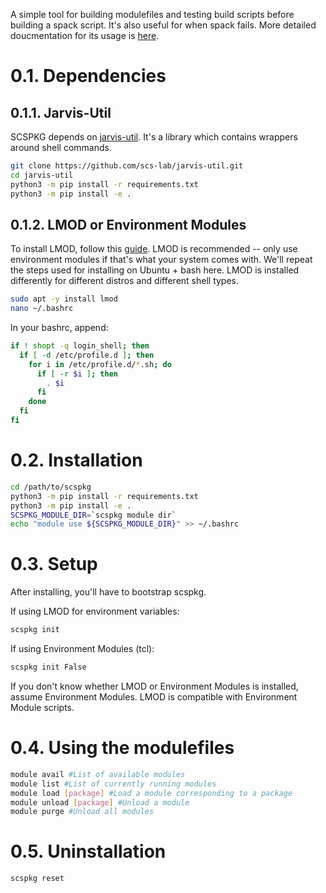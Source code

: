 A simple tool for building modulefiles and testing build scripts before building 
a spack script. It's also useful for when spack fails. 
More detailed doucmentation for its usage is [here](https://github.com/scs-lab/scspkg/wiki).

# 0.1. Dependencies

## 0.1.1. Jarvis-Util
SCSPKG depends on [jarvis-util](https://github.com/scs-lab/jarvis-util).
It's a library which contains wrappers around shell commands.

```bash
git clone https://github.com/scs-lab/jarvis-util.git
cd jarvis-util
python3 -m pip install -r requirements.txt
python3 -m pip install -e .
```

## 0.1.2. LMOD or Environment Modules

To install LMOD, follow this [guide](https://lmod.readthedocs.io/en/latest/030_installing.html).
LMOD is recommended -- only use environment modules if that's what your system
comes with. We'll repeat the steps used for installing on Ubuntu + bash here.
LMOD is installed differently for different distros and different shell types.

```bash
sudo apt -y install lmod
nano ~/.bashrc
```

In your bashrc, append:
```bash
if ! shopt -q login_shell; then
  if [ -d /etc/profile.d ]; then
    for i in /etc/profile.d/*.sh; do
      if [ -r $i ]; then
        . $i
      fi
    done
  fi
fi
```

# 0.2. Installation

```bash
cd /path/to/scspkg
python3 -m pip install -r requirements.txt
python3 -m pip install -e .
SCSPKG_MODULE_DIR=`scspkg module dir`
echo "module use ${SCSPKG_MODULE_DIR}" >> ~/.bashrc
```

# 0.3. Setup

After installing, you'll have to bootstrap scspkg.

If using LMOD for environment variables:
```bash
scspkg init
```

If using Environment Modules (tcl):
```bash
scspkg init False
```

If you don't know whether LMOD or Environment Modules is installed, assume 
Environment Modules. LMOD is compatible with Environment Module scripts.

# 0.4. Using the modulefiles

```bash
module avail #List of available modules
module list #List of currently running modules
module load [package] #Load a module corresponding to a package
module unload [package] #Unload a module
module purge #Unload all modules
```

# 0.5. Uninstallation

```bash
scspkg reset
```